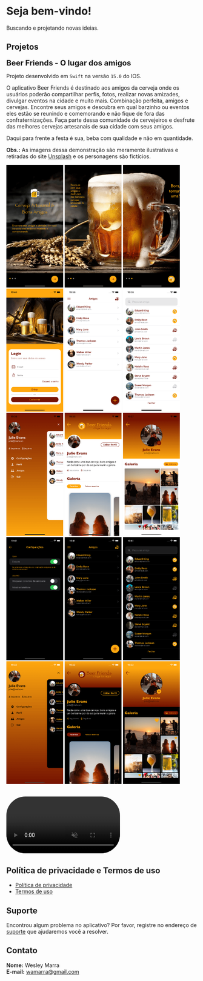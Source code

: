 # Seja bem-vindo!

Buscando e projetando novas ideias.

## Projetos

<span style="font-size: 20px; font-weight: bold">Beer Friends - O lugar dos amigos</span>

Projeto desenvolvido em `Swift` na versão `15.0` do IOS. 

O aplicativo Beer Friends é destinado aos amigos da cerveja onde os usuários poderão compartilhar perfis, fotos, realizar novas amizades, divulgar eventos na cidade e muito mais. Combinação perfeita, amigos e cervejas. Encontre seus amigos e descubra em qual barzinho ou eventos eles estão se reunindo e comemorando e não fique de fora das confraternizações. Faça parte dessa comunidade de cervejeiros e desfrute das melhores cervejas artesanais de sua cidade com seus amigos. 

Daqui para frente a festa é sua, beba com qualidade e não em quantidade.

**Obs.:** As imagens dessa demonstração são meramente ilustrativas e retiradas do site [Unsplash](https://unsplash.com/) e os personagens são fictícios.

<img src="images/f1.png" alt="f1" width="150"/>
<img src="images/f2.png" alt="f2" width="150"/>
<img src="images/f3.png" alt="f3" width="150"/>
<img src="images/f4.png" alt="f4" width="150"/>
<img src="images/f5.png" alt="f5" width="150"/>
<img src="images/f6.png" alt="f6" width="150"/>
<img src="images/f7.png" alt="f7" width="150"/>
<img src="images/f8.png" alt="f8" width="150"/>
<img src="images/f9.png" alt="f9" width="150"/>
<img src="images/f10.png" alt="f10" width="150"/>
<img src="images/f11.png" alt="f11" width="150"/>
<img src="images/f12.png" alt="f12" width="150"/>
<img src="images/f13.png" alt="f13" width="150"/>
<img src="images/f14.png" alt="f14" width="150"/>
<img src="images/f15.png" alt="f15" width="150"/>

<div style="padding-top: 30px">
   <video src="https://wamarra.github.io/videos/beer-friends.mov" data-canonical-src="https://wamarra.github.io/videos/beer-friends.mov" controls="controls" muted="muted" class="d-block rounded-bottom-2 width-fit" style="max-height:640px; border-radius: 50px">
  </video>
</div>

## Política de privacidade e Termos de uso
- [Política de privacidade](https://wamarra.github.io/privacyPolicy.html)
- [Termos de uso](https://wamarra.github.io/termsOfUse.html)

## Suporte

Encontrou algum problema no aplicativo? Por favor, registre no endereço de [suporte](https://github.com/wamarra/BeerFriends/issues) que ajudaremos você a resolver.

## Contato

<strong>Nome:</strong> Wesley Marra <br>
<strong>E-mail:</strong> <wamarra@gmail.com>
